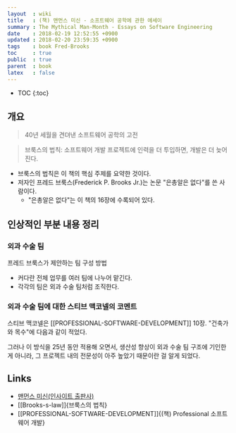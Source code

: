 ```yaml
---
layout  : wiki
title   : (책) 맨먼스 미신 - 소프트웨어 공학에 관한 에세이
summary : The Mythical Man-Month - Essays on Software Engineering
date    : 2018-02-19 12:52:55 +0900
updated : 2018-02-20 23:59:35 +0900
tags    : book Fred-Brooks
toc     : true
public  : true
parent  : book
latex   : false
---
```

* TOC
{:toc}

## 개요

> 40년 세월을 견뎌낸 소프트웨어 공학의 고전

> 브룩스의 법칙: 소프트웨어 개발 프로젝트에 인력을 더 투입하면, 개발은 더 늦어진다.

* 브룩스의 법칙은 이 책의 핵심 주제를 요약한 것이다.
* 저자인 프레드 브룩스(Frederick P. Brooks Jr.)는 논문 "은총알은 없다"를 쓴 사람이다.
    * "은총알은 없다"는 이 책의 16장에 수록되어 있다.

## 인상적인 부분 내용 정리

### 외과 수술 팀

프레드 브룩스가 제안하는 팀 구성 방법

* 커다란 전체 업무를 여러 팀에 나누어 맡긴다.
* 각각의 팀은 외과 수술 팀처럼 조직한다.

### 외과 수술 팀에 대한 스티브 맥코넬의 코멘트

스티브 맥코넬은 [[PROFESSIONAL-SOFTWARE-DEVELOPMENT]] 10장. "건축가와 목수"에 다음과 같이 적었다.

>
그러나 이 방식을 25년 동안 적용해 오면서, 생산성 향상이 외과 수술 팀 구조에 기인한 게 아니라,
그 프로젝트 내의 전문성이 아주 높았기 때문이란 걸 알게 되었다.

## Links

* [맨먼스 미신(인사이트 출판사)](http://www.insightbook.co.kr/ppp/%EB%A7%A8%EB%A8%BC%EC%8A%A4-%EB%AF%B8%EC%8B%A0)
* [[Brooks-s-law]]{브룩스의 법칙}
* [[PROFESSIONAL-SOFTWARE-DEVELOPMENT]]{(책) Professional 소프트웨어 개발}
